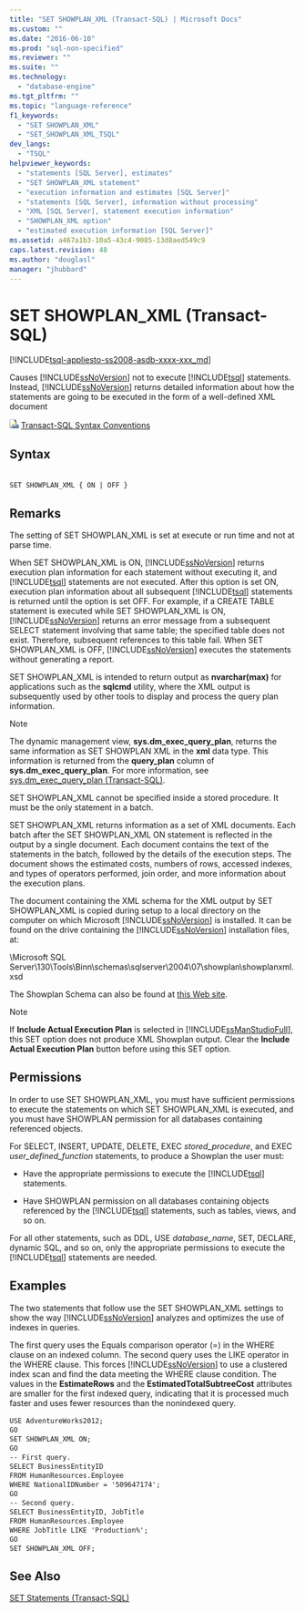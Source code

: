 ```yaml
---
title: "SET SHOWPLAN_XML (Transact-SQL) | Microsoft Docs"
ms.custom: ""
ms.date: "2016-06-10"
ms.prod: "sql-non-specified"
ms.reviewer: ""
ms.suite: ""
ms.technology: 
  - "database-engine"
ms.tgt_pltfrm: ""
ms.topic: "language-reference"
f1_keywords: 
  - "SET SHOWPLAN_XML"
  - "SET_SHOWPLAN_XML_TSQL"
dev_langs: 
  - "TSQL"
helpviewer_keywords: 
  - "statements [SQL Server], estimates"
  - "SET SHOWPLAN_XML statement"
  - "execution information and estimates [SQL Server]"
  - "statements [SQL Server], information without processing"
  - "XML [SQL Server], statement execution information"
  - "SHOWPLAN_XML option"
  - "estimated execution information [SQL Server]"
ms.assetid: a467a1b3-10a5-43c4-9085-13d8aed549c9
caps.latest.revision: 48
ms.author: "douglasl"
manager: "jhubbard"
---
```

# SET SHOWPLAN_XML (Transact-SQL)
[!INCLUDE[tsql-appliesto-ss2008-asdb-xxxx-xxx_md](../../relational-databases/import-export/includes/tsql-appliesto-ss2008-asdb-xxxx-xxx-md.md)]

  Causes [!INCLUDE[ssNoVersion](../../a9notintoc/includes/ssnoversion-md.md)] not to execute [!INCLUDE[tsql](../../a9notintoc/includes/tsql-md.md)] statements. Instead, [!INCLUDE[ssNoVersion](../../a9notintoc/includes/ssnoversion-md.md)] returns detailed information about how the statements are going to be executed in the form of a well-defined XML document  
 
 ![Topic link icon](../../a9notintoc/media/topic-link.gif "Topic link icon") [Transact-SQL Syntax Conventions](../../t-sql/language-elements/transact-sql-syntax-conventions-transact-sql.md)  
  
## Syntax  
  
```  
  
SET SHOWPLAN_XML { ON | OFF }  
```  
  
## Remarks  
 The setting of SET SHOWPLAN_XML is set at execute or run time and not at parse time.  
  
 When SET SHOWPLAN_XML is ON, [!INCLUDE[ssNoVersion](../../a9notintoc/includes/ssnoversion-md.md)] returns execution plan information for each statement without executing it, and [!INCLUDE[tsql](../../a9notintoc/includes/tsql-md.md)] statements are not executed. After this option is set ON, execution plan information about all subsequent [!INCLUDE[tsql](../../a9notintoc/includes/tsql-md.md)] statements is returned until the option is set OFF. For example, if a CREATE TABLE statement is executed while SET SHOWPLAN_XML is ON, [!INCLUDE[ssNoVersion](../../a9notintoc/includes/ssnoversion-md.md)] returns an error message from a subsequent SELECT statement involving that same table; the specified table does not exist. Therefore, subsequent references to this table fail. When SET SHOWPLAN_XML is OFF, [!INCLUDE[ssNoVersion](../../a9notintoc/includes/ssnoversion-md.md)] executes the statements without generating a report.  
  
 SET SHOWPLAN_XML is intended to return output as **nvarchar(max)** for applications such as the **sqlcmd** utility, where the XML output is subsequently used by other tools to display and process the query plan information.  
  
> [!NOTE]  
>  The dynamic management view, **sys.dm_exec_query_plan**, returns the same information as SET SHOWPLAN XML in the **xml** data type. This information is returned from the **query_plan** column of **sys.dm_exec_query_plan**. For more information, see [sys.dm_exec_query_plan &#40;Transact-SQL&#41;](../../relational-databases/reference/system-dynamic-management-views/sys.dm-exec-query-plan-transact-sql.md).  
  
 SET SHOWPLAN_XML cannot be specified inside a stored procedure. It must be the only statement in a batch.  
  
 SET SHOWPLAN_XML returns information as a set of XML documents. Each batch after the SET SHOWPLAN_XML ON statement is reflected in the output by a single document. Each document contains the text of the statements in the batch, followed by the details of the execution steps. The document shows the estimated costs, numbers of rows, accessed indexes, and types of operators performed, join order, and more information about the execution plans.  
  
 The document containing the XML schema for the XML output by SET SHOWPLAN_XML is copied during setup to a local directory on the computer on which Microsoft [!INCLUDE[ssNoVersion](../../a9notintoc/includes/ssnoversion-md.md)] is installed. It can be found on the drive containing the [!INCLUDE[ssNoVersion](../../a9notintoc/includes/ssnoversion-md.md)] installation files, at:  
  
 \Microsoft SQL Server\130\Tools\Binn\schemas\sqlserver\2004\07\showplan\showplanxml.xsd  
  
 The Showplan Schema can also be found at [this Web site](http://go.microsoft.com/fwlink/?linkid=43100&clcid=0x409).  
  
> [!NOTE]  
>  If **Include Actual Execution Plan** is selected in [!INCLUDE[ssManStudioFull](../../a9notintoc/includes/ssmanstudiofull-md.md)], this SET option does not produce XML Showplan output. Clear the **Include Actual Execution Plan** button before using this SET option.  
  
## Permissions  
 In order to use SET SHOWPLAN_XML, you must have sufficient permissions to execute the statements on which SET SHOWPLAN_XML is executed, and you must have SHOWPLAN permission for all databases containing referenced objects.  
  
 For SELECT, INSERT, UPDATE, DELETE, EXEC *stored_procedure*, and EXEC *user_defined_function* statements, to produce a Showplan the user must:  
  
-   Have the appropriate permissions to execute the [!INCLUDE[tsql](../../a9notintoc/includes/tsql-md.md)] statements.  
  
-   Have SHOWPLAN permission on all databases containing objects referenced by the [!INCLUDE[tsql](../../a9notintoc/includes/tsql-md.md)] statements, such as tables, views, and so on.  
  
 For all other statements, such as DDL, USE *database_name*, SET, DECLARE, dynamic SQL, and so on, only the appropriate permissions to execute the [!INCLUDE[tsql](../../a9notintoc/includes/tsql-md.md)] statements are needed.  
  
## Examples  
 The two statements that follow use the SET SHOWPLAN_XML settings to show the way [!INCLUDE[ssNoVersion](../../a9notintoc/includes/ssnoversion-md.md)] analyzes and optimizes the use of indexes in queries.  
  
 The first query uses the Equals comparison operator (=) in the WHERE clause on an indexed column. The second query uses the LIKE operator in the WHERE clause. This forces [!INCLUDE[ssNoVersion](../../a9notintoc/includes/ssnoversion-md.md)] to use a clustered index scan and find the data meeting the WHERE clause condition. The values in the **EstimateRows** and the **EstimatedTotalSubtreeCost** attributes are smaller for the first indexed query, indicating that it is processed much faster and uses fewer resources than the nonindexed query.  
  
```  
USE AdventureWorks2012;  
GO  
SET SHOWPLAN_XML ON;  
GO  
-- First query.  
SELECT BusinessEntityID   
FROM HumanResources.Employee  
WHERE NationalIDNumber = '509647174';  
GO  
-- Second query.  
SELECT BusinessEntityID, JobTitle  
FROM HumanResources.Employee  
WHERE JobTitle LIKE 'Production%';  
GO  
SET SHOWPLAN_XML OFF;  
```  
  
## See Also  
 [SET Statements &#40;Transact-SQL&#41;](../../t-sql/statements/set-statements-transact-sql.md)  
  
  